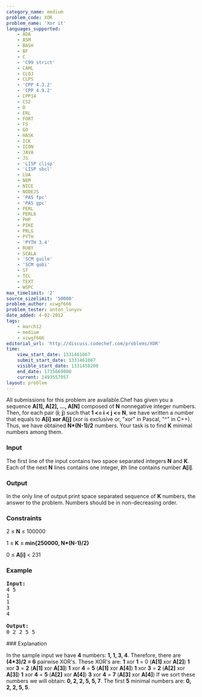 ```yaml
---
category_name: medium
problem_code: XOR
problem_name: 'Xor it'
languages_supported:
    - ADA
    - ASM
    - BASH
    - BF
    - C
    - 'C99 strict'
    - CAML
    - CLOJ
    - CLPS
    - 'CPP 4.3.2'
    - 'CPP 4.9.2'
    - CPP14
    - CS2
    - D
    - ERL
    - FORT
    - FS
    - GO
    - HASK
    - ICK
    - ICON
    - JAVA
    - JS
    - 'LISP clisp'
    - 'LISP sbcl'
    - LUA
    - NEM
    - NICE
    - NODEJS
    - 'PAS fpc'
    - 'PAS gpc'
    - PERL
    - PERL6
    - PHP
    - PIKE
    - PRLG
    - PYTH
    - 'PYTH 3.4'
    - RUBY
    - SCALA
    - 'SCM guile'
    - 'SCM qobi'
    - ST
    - TCL
    - TEXT
    - WSPC
max_timelimit: '2'
source_sizelimit: '50000'
problem_author: xcwgf666
problem_tester: anton_lunyov
date_added: 4-02-2012
tags:
    - march12
    - medium
    - xcwgf666
editorial_url: 'http://discuss.codechef.com/problems/XOR'
time:
    view_start_date: 1331461067
    submit_start_date: 1331461067
    visible_start_date: 1331458200
    end_date: 1735669800
    current: 1493557957
layout: problem
---
```

All submissions for this problem are available.Chef has given you a sequence **A\[1\], A\[2\], ..., A\[N\]** composed of **N** nonnegative integer numbers. Then, for each pair (**i**; **j**) such that **1 <= i < j <= N**, we have written a number that equals to **A\[i\] xor A\[j\]** (xor is exclusive or, "xor" in Pascal, "^" in C++). Thus, we have obtained **N\*(N-1)/2** numbers. Your task is to find **K** minimal numbers among them.

### Input

The first line of the input contains two space separated integers **N** and **K**. Each of the next **N** lines contains one integer, **i**th line contains number **A\[i\]**.

### Output

In the only line of output print space separated sequence of **K** numbers, the answer to the problem. Numbers should be in non-decreasing order.

### Constraints

 2 ≤ **N** ≤ 100000

 1 ≤ **K** ≤ **min{250000, N\*(N-1)/2}**

 0 ≤ **A\[i\]** < 231

### Example

<pre>
<b>Input:</b>
4 5
1
1
3
4

<b>Output:</b>
0 2 2 5 5
</pre>### Explanation

In the sample input we have **4** numbers: **1, 1, 3, 4**. Therefore, there are **(4\*3)/2 = 6** pairwise XOR's. These XOR's are:
**1** xor **1** = 0 (**A\[1\]** xor **A\[2\]**)
**1** xor **3** = **2** (**A\[1\]** xor **A\[3\]**)
**1** xor **4** = **5** (**A\[1\]** xor **A\[4\]**)
**1** xor **3** = **2** (**A\[2\]** xor **A\[3\]**)
**1** xor **4** = **5** (**A\[2\]** xor **A\[4\]**)
**3** xor **4** = **7** (**A\[3\]** xor **A\[4\]**)
If we sort these numbers we will obtain: **0, 2, 2, 5, 5, 7**. The first **5** minimal numbers are: **0, 2, 2, 5, 5**.
